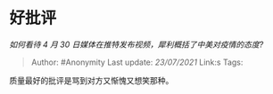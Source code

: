 # 好批评
*如何看待 4 月 30 日媒体在推特发布视频，犀利概括了中美对疫情的态度?*

> Author: #Anonymity
> Last update: *23/07/2021* 
> Link:s
> Tags:



质量最好的批评是骂到对方又惭愧又想笑那种。



